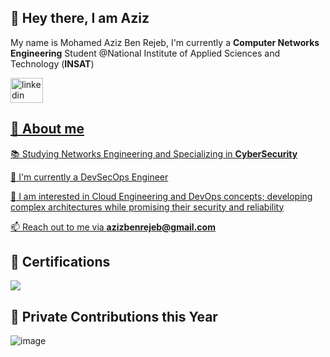 ## 👋 Hey there, I am Aziz
My name is Mohamed Aziz Ben Rejeb, I'm currently a **Computer Networks Engineering** Student @National Institute of Applied Sciences and Technology (**INSAT**)

<a href="https://www.linkedin.com/in/aziz-ben-rejeb/" target="_blank"> <img src="https://cdn.jsdelivr.net/gh/devicons/devicon/icons/linkedin/linkedin-original.svg" height="40" width="52" alt="linkedin logo"  />

## 💬 About me
📚 Studying Networks Engineering and Specializing in **CyberSecurity**

🔭 I'm currently a DevSecOps Engineer

🎯 I am interested in Cloud Engineering and DevOps concepts; developing complex architectures while promising their security and reliability

📫 Reach out to me via **azizbenrejeb@gmail.com**

## 🎉 Certifications
<a href="https://www.credly.com/badges/267fa9d8-540b-4505-aa88-42ca8437de7b/public_url"><img src="https://d1.awsstatic.com/certification/badges/AWS-Certified-Developer-Associate_badge_150x150.a8973e238efb2d1b0b24f5282e1ad87eb554e6ef.png"></a>


## 🌱 Private Contributions this Year
![image](https://github.com/user-attachments/assets/6dca3ad0-7289-4fe1-bfb3-5471d0c4d86d)
